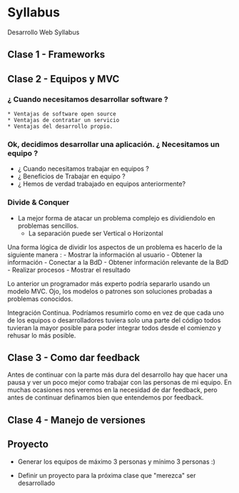 # Syllabus
Desarrollo Web Syllabus



## Clase 1 - Frameworks


## Clase 2 - Equipos y MVC

###  ¿ Cuando necesitamos desarrollar software ?
	* Ventajas de software open source
	* Ventajas de contratar un servicio
	* Ventajas del desarrollo propio.

### Ok, decidimos desarrollar una aplicación. ¿ Necesitamos un equipo ?

 * ¿ Cuando necesitamos trabajar en equipos ?
 * ¿ Beneficios de Trabajar en equipo ?
 * ¿ Hemos de verdad trabajado en equipos anteriormente?

### Divide & Conquer
* La mejor forma de atacar un problema complejo es dividiendolo en problemas sencillos.
	- La separación puede ser Vertical o Horizontal

Una forma lógica de dividir los aspectos de un problema es hacerlo de la siguiente manera :
	- Mostrar la información al usuario
	- Obtener la información
	- Conectar a la BdD
	- Obtener información relevante de la BdD
	- Realizar procesos
	- Mostrar el resultado

Lo anterior un programador más experto podría separarlo usando un modelo MVC. Ojo, los modelos o patrones son soluciones probadas a problemas conocidos.

Integración Continua. Podríamos resumirlo como en vez de que cada uno de los equipos o desarrolladores tuviera solo una parte del código todos tuvieran la mayor posible para poder integrar todos desde el comienzo y rehusar lo más posible.


## Clase 3 - Como dar feedback

Antes de continuar con la parte más dura del desarrollo hay que hacer una pausa y ver un poco mejor como trabajar con las personas de mi equipo. En muchas ocasiones nos veremos en la necesidad de dar feedback, pero antes de continuar definamos bien que entendemos por feedback.



## Clase 4 - Manejo de versiones


## Proyecto

* Generar los equipos de máximo 3 personas y mínimo 3 personas :)

* Definir un proyecto para la próxima clase que "merezca" ser desarrollado
